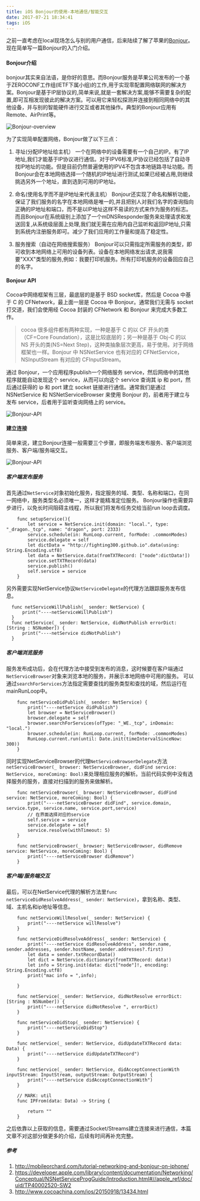 ```yaml
---
title: iOS Bonjour的使用-本地通信/智能交互
date: 2017-07-21 18:34:41
tags: iOS
---
```


之前一直考虑在local现场怎么与别的用户通信，后来陆续了解了苹果的[Bonjour](https://developer.apple.com/library/content/documentation/Cocoa/Conceptual/NetServices/Introduction.html)。现在简单写一篇Bonjour的入门介绍。

#### Bonjour介绍  

bonjour其实来自法语，是你好的意思。而Bonjour服务是苹果公司发布的一个基于ZEROCONF工作组(IETF下属小组)的工作,用于实现零配置网络联网的解决方案。Bonjour是基于IP层协议的,简单来说,就是一套解决方案,能够不需要复杂的配置,即可互相发现彼此的解决方案。可以用它来轻松探测并连接到相同网络中的其他设备，并与别的智能硬件进行交互或者其他操作。典型的Bonjour应用有Remote、AirPrint等。

![Bonjour-overview](http://ojca2gwha.bkt.clouddn.com/iOS-bonjour-Overview.png)

为了实现简单配置网络，Bonjour做了以下三点：   
1. 寻址(分配IP地址给主机）
一个在网络中的设备需要有一个自己的IP。有了IP地址,我们才能基于IP协议进行通信。对于IPV6标准,IP协议已经包括了自动寻找IP地址的功能。但是目前仍然普遍使用的IPV4不包含本地链路寻址功能。而Bonjour会在本地网络选择一个随机的IP地址进行测试,如果已经被占用,则继续挑选另外一个地址，直到选到可用的IP地址。

2. 命名(使用名字而不是IP地址来代表主机）
Bonjour还实现了命名和解析功能，保证了我们服务的名字在本地网络是唯一的,并且把别人对我们名字的查询指向正确的IP地址和端口，而不是以IP地址这样不易读的方式来作为服务的标志。
而且Bonjour在系统级别上添加了一个mDNSResponder服务来处理请求和发送回复,从系统级层面上处理,我们就无需在应用内自己监听和返回IP地址,只需到系统内注册服务即可。减少了我们应用的工作量和提高了稳定性。

3. 服务搜索（自动在网络搜索服务）
Bonjour可以只需指定所需服务的类型，即可收到本地网络上可用的设备列表。设备在本地网络发出请求,说我需要"XXX"类型的服务,例如：我要打印机服务。所有打印机服务的设备回应自己的名字。

<!--more-->
#### Bonjour API

Cocoa中网络框架有三层，最底层的是基于 BSD socket库，然后是 Cocoa 中基于 C 的 CFNetwork，最上面一层是 Cocoa 中 Bonjour。通常我们无需与 socket 打交道，我们会使用经 Cocoa 封装的 CFNetwork 和 Bonjour 来完成大多数工作。  
> cocoa 很多组件都有两种实现，一种是基于 C 的以 CF 开头的类（CF=Core Foundation），这是比较底层的；另一种是基于 Obj-C 的以 NS 开头的类(NS=Next Step)，这种类抽象层次更高，易于使用。对于网络框架也一样。Bonjour 中 NSNetService 也有对应的 CFNetService，NSInputStream 有对应的 CFInputStream。  

通过 Bonjour，一个应用程序publish一个网络服务 service，然后网络中的其他程序就能自动发现这个 service，从而可以向这个 service 查询其 ip 和 port，然后通过获得的 ip 和 port 建立 socket 链接进行通信。通常我们是通过 NSNetService 和 NSNetServiceBrowser 来使用 Bonjour 的，前者用于建立与发布 service，后者用于监听查询网络上的 service。

![Bonjour-API](http://ojca2gwha.bkt.clouddn.com/iOS-bonjour-API.png)

#### 建立连接

简单来说，建立Bonjour连接一般需要三个步骤，即服务端发布服务、客户端浏览服务、客户端/服务端交互。

![Bonjour-API](http://ojca2gwha.bkt.clouddn.com/iOS-bonjour-API1.png)
##### 客户端发布服务

首先通过`NetService`对象初始化服务，指定服务的域、类型、名称和端口，在同一网络中，服务类型名必须唯一，这样才能精准定位服务。
Bonjour操作也需要异步进行，以免长时间阻碍主线程，所以我们将发布任务交给当前run loop去调度。   

```
    func setupService(){
        let service = NetService.init(domain: "local.", type: "_dragon._tcp", name: "dragon", port: 2333)
        service.schedule(in: RunLoop.current, forMode: .commonModes)
        service.delegate = self
        let dictData = "http://fighting300.github.io".data(using: String.Encoding.utf8)
        let data = NetService.data(fromTXTRecord: ["node":dictData!])
        service.setTXTRecord(data)
        service.publish()
        self.service = service
    }
```

另外需要实现NetService协议`NetServiceDelegate`的代理方法跟踪服务发布信息。  

```
  func netServiceWillPublish(_ sender: NetService) {
      print("----netServiceWillPublish")
  }
  func netService(_ sender: NetService, didNotPublish errorDict: [String : NSNumber]) {
      print("----netService didNotPublish")
  }

```

##### 客户端浏览服务

服务发布成功后，会在代理方法中接受到发布的消息，这时候要在客户端通过`NetServiceBrowser`对象来浏览本地的服务，并展示本地网络中可用的服务。
可以通过`searchForServices`方法指定需要查找的服务类型和查找的域，然后运行在mainRunLoop中。

```
    func netServiceDidPublish(_ sender: NetService) {
        print("----netService didPublish")
        let browser = NetServiceBrowser()
        browser.delegate = self
        browser.searchForServices(ofType: "_WE._tcp", inDomain: "local.")
        browser.schedule(in: RunLoop.current, forMode: .commonModes)
        RunLoop.current.run(until: Date.init(timeIntervalSinceNow: 300))
    }

```

同时实现NetServiceBrowser的代理`NetServiceBrowserDelegate`方法`netServiceBrowser(_ browser: NetServiceBrowser, didFind service: NetService, moreComing: Bool)`来处理相应服务的解析。当前代码实例中没有选择服务的服务，直接对扫描到的服务来做解析。

```
    func netServiceBrowser(_ browser: NetServiceBrowser, didFind service: NetService, moreComing: Bool) {
        print("----netServiceBrowser didFind", service.domain, service.type, service.name, service.port,service)
        // 在界面选择对应的service
        self.service = service
        service.delegate = self
        service.resolve(withTimeout: 5)
    }

    func netServiceBrowser(_ browser: NetServiceBrowser, didRemove service: NetService, moreComing: Bool) {
        print("----netServiceBrowser didRemove")
    }
```
##### 客户端/服务端交互

最后，可以在NetService代理的解析方法里`func netServiceDidResolveAddress(_ sender: NetService)`，拿到名称、类型、域、主机名和ip地址等信息。

```
    func netServiceWillResolve(_ sender: NetService) {
        print("----netService willResolve")
    }

    func netServiceDidResolveAddress(_ sender: NetService) {
        print("----netService didResolveAddress", sender.name, sender.addresses, sender.hostName, sender.addresses?.first)
        let data = sender.txtRecordData()
        let dict = NetService.dictionary(fromTXTRecord: data!)
        let info = String.init(data: dict["node"]!, encoding: String.Encoding.utf8)
        print("mac info = ",info);

    }

    func netService(_ sender: NetService, didNotResolve errorDict: [String : NSNumber]) {
        print("----netService didNotResolve ", errorDict)
    }

    func netServiceDidStop(_ sender: NetService) {
        print("----netServiceDidStop")
    }

    func netService(_ sender: NetService, didUpdateTXTRecord data: Data) {
        print("----netService didUpdateTXTRecord")
    }

    func netService(_ sender: NetService, didAcceptConnectionWith inputStream: InputStream, outputStream: OutputStream) {
        print("----netService didAcceptConnectionWith")
    }

    // MARK: util
    func IPFrom(data: Data) -> String {

        return ""
    }

```

之后依靠以上获取的信息，需要通过Socket/Streams建立连接来进行通信，本篇文章不对这部分做更多的介绍，后续有时间再补充完整。

##### 参考    
1. http://mobileorchard.com/tutorial-networking-and-bonjour-on-iphone/
2. https://developer.apple.com/library/content/documentation/Networking/Conceptual/NSNetServiceProgGuide/Introduction.html#//apple_ref/doc/uid/TP40002520-SW2
3. http://www.cocoachina.com/ios/20150918/13434.html
